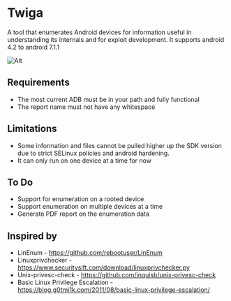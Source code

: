 # Twiga
A tool that enumerates Android devices for information useful in understanding its internals and for exploit development. It supports android 4.2 to android 7.1.1 

![Alt](https://raw.githubusercontent.com/xtiankisutsa/twiga/master/help.png)

## Requirements
* The most current ADB must be in your path and fully functional
* The report name must not have any whitespace 

## Limitations
* Some information and files cannot be pulled higher up the SDK version due to strict SELinux policies and android hardening. 
* It can only run on one device at a time for now

## To Do
* Support for enumeration on a rooted device
* Support enumeration on multiple devices at a time 
* Generate PDF report on the enumeration data 

## Inspired by
* LinEnum - https://github.com/rebootuser/LinEnum
* Linuxprivchecker - https://www.securitysift.com/download/linuxprivchecker.py
* Unix-privesc-check - https://github.com/inquisb/unix-privesc-check 
* Basic Linux Privilege Escalation - https://blog.g0tmi1k.com/2011/08/basic-linux-privilege-escalation/
